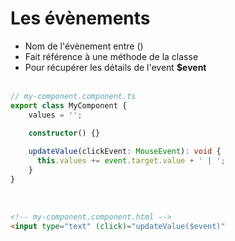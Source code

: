 <!-- .slide: -->

# Les évènements

-   Nom de l'évènement entre ()<br>
-   Fait référence à une méthode de la classe<br>
-   Pour récupérer les détails de l'event <b>\$event</b><br><br>


```typescript
// my-component.component.ts
export class MyComponent {
    values = '';

    constructor() {}
    
    updateValue(clickEvent: MouseEvent): void {
      this.values += event.target.value + ' | ';
    }
}
```

<br>
<!-- .element: class="medium-code" -->

```html
<!-- my-component.component.html -->
<input type="text" (click)="updateValue($event)"
```

<!-- .element: class="medium-code" -->
